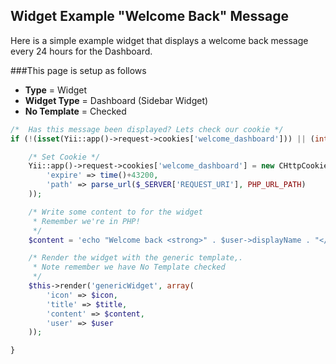 ## Widget Example "Welcome Back" Message

Here is a simple example widget that displays a welcome back message every 24 hours for the Dashboard.

###This page is setup as follows 
- **Type** = Widget
- **Widget Type** = Dashboard (Sidebar Widget)
- **No Template** = Checked

```php
/*  Has this message been displayed? Lets check our cookie */
if (!(isset(Yii::app()->request->cookies['welcome_dashboard'])) || (int)Yii::app()->request->cookies['welcome_dashboard']->value != 1) {

    /* Set Cookie */
    Yii::app()->request->cookies['welcome_dashboard'] = new CHttpCookie('welcome_dashboard', 1, array(
        'expire' => time()+43200, 
        'path' => parse_url($_SERVER['REQUEST_URI'], PHP_URL_PATH)
    ));

    /* Write some content to for the widget
     * Remember we're in PHP! 
     */
    $content = 'echo "Welcome back <strong>" . $user->displayName . "</strong>!";';

    /* Render the widget with the generic template,. 
     * Note remember we have No Template checked 
     */
    $this->render('genericWidget', array(
        'icon' => $icon, 
        'title' => $title, 
        'content' => $content, 
        'user' => $user
    ));

}
```
